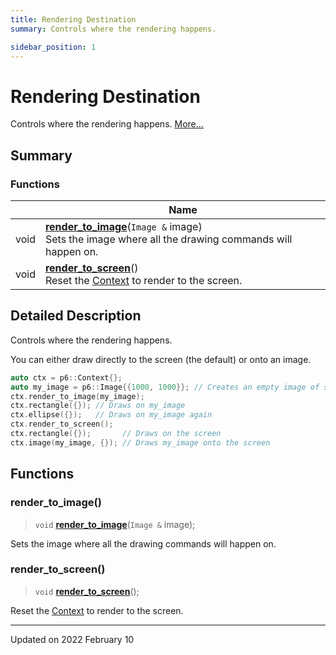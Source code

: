 ```yaml
---
title: Rendering Destination
summary: Controls where the rendering happens. 

sidebar_position: 1
---
```


# Rendering Destination

Controls where the rendering happens.  [More...](#detailed-description)

## Summary

### Functions

|                | Name           |
| -------------- | -------------- |
| void | **[render_to_image](/reference/rendering-destination#render_to_image)**(`Image &` image)<br/>Sets the image where all the drawing commands will happen on.  |
| void | **[render_to_screen](/reference/rendering-destination#render_to_screen)**()<br/>Reset the [Context](/reference/Types/context) to render to the screen.  |

## Detailed Description

Controls where the rendering happens. 

You can either draw directly to the screen (the default) or onto an image.



```cpp
auto ctx = p6::Context{};
auto my_image = p6::Image{{1000, 1000}}; // Creates an empty image of size 1000x1000
ctx.render_to_image(my_image);
ctx.rectangle({}); // Draws on my_image
ctx.ellipse({});   // Draws on my_image again
ctx.render_to_screen();
ctx.rectangle({});       // Draws on the screen
ctx.image(my_image, {}); // Draws my_image onto the screen
```


## Functions

### render_to_image()

> `void` **[render_to_image](/reference/rendering-destination#render_to_image)**(`Image &` image);


Sets the image where all the drawing commands will happen on. 

### render_to_screen()

> `void` **[render_to_screen](/reference/rendering-destination#render_to_screen)**();


Reset the [Context](/reference/Types/context) to render to the screen. 





-------------------------------

Updated on 2022 February 10